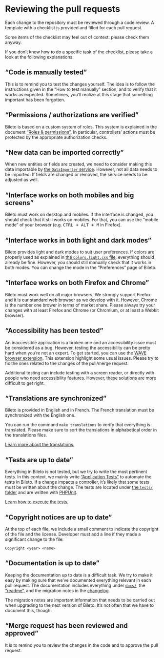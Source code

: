 # Reviewing the pull requests

Each change to the repository must be reviewed through a code review.
A template with a checklist is provided and filled for each pull request.

Some items of the checklist may feel out of context: please check them anyway.

If you don’t know how to do a specific task of the checklist, please take a look at the following explanations.

## “Code is manually tested”

This is to remind you to test the changes yourself.
The idea is to follow the instructions given in the “How to test manually” section, and to verify that it works as expected.
Sometimes, you’ll realize at this stage that something important has been forgotten.

## “Permissions / authorizations are verified”

Bileto is based on a custom system of roles.
This system is explained in the document [“Roles & permissions”](/docs/developers/roles.md).
In particular, controllers' actions must be protected by the appropriate authorization checks.

## “New data can be imported correctly”

When new entities or fields are created, we need to consider making this data importable by [the `DataImporter` service](/src/Service/DataImporter/DataImporter.php).
However, not all data needs to be imported.
If fields are changed or removed, the service needs to be adjusted as well.

## “Interface works on both mobiles and big screens”

Bileto must work on desktop and mobiles.
If the interface is changed, you should check that it still works on mobiles.
For that, you can use the “mobile mode” of your browser (e.g. <kbd>CTRL + ALT + M</kbd> in Firefox).

## “Interface works in both light and dark modes”

Bileto provides light and dark modes to suit user preferences.
If colors are properly used as explained in [the `colors.light.css` file](/assets/stylesheets/variables/colors.light.css), everything should already be fine.
However, you should still manually check that it works in both modes.
You can change the mode in the “Preferences” page of Bileto.

## “Interface works on both Firefox and Chrome”

Bileto must work well on all major browsers.
We strongly support Firefox and it is our standard web browser as we develop with it.
However, Chrome is the number one brower in terms of market share.
Please always try your changes with at least Firefox and Chrome (or Chromium, or at least a Webkit browser).

## “Accessibility has been tested”

An inaccessible application is a broken one and an accessibility issue must be considered as a bug.
However, testing the accessibility can be pretty hard when you’re not an expert.
To get started, you can use the [WAVE browser extension](https://wave.webaim.org/extension/).
This extension highlight some usual issues.
Please try to fix the ones related to the changes of the pull/merge request.

Additional testing can include testing with a screen reader, or directly with people who need accessibility features.
However, these solutions are more difficult to get right.

## “Translations are synchronized”

Bileto is provided in English and in French.
The French translation must be synchronized with the English one.

You can run the command `make translations` to verify that everything is translated.
Please make sure to sort the translations in alphabetical order in the translations files.

[Learn more about the translations.](/docs/developers/translations.md)

## “Tests are up to date”

Everything in Bileto is not tested, but we try to write the most pertinent tests.
In this context, we mainly write [“Application Tests”](https://symfony.com/doc/current/testing.html#application-tests) to automate the tests in Bileto.
If a change impacts a controller, it’s likely that some tests must be written about the change.
The tests are located under [the `tests/` folder](/tests) and are written with [PHPUnit](https://docs.phpunit.de).

[Learn how to execute the tests.](/docs/developers/tests.md)

## “Copyright notices are up to date”

At the top of each file, we include a small comment to indicate the copyright of the file and the license.
Developer must add a line if they made a significant change to the file:

```
Copyright <year> <name>
```

## “Documentation is up to date”

Keeping the documentation up to date is a difficult task.
We try to make it easy by making sure that we’ve documented everything relevant in each pull request.
The documentation includes everything under [`docs/`](/docs), the [“readme”](/README.md), and the migration notes in the [changelog](/CHANGELOG.md).

The migration notes are important information that needs to be carried out when upgrading to the next version of Bileto.
It’s not often that we have to document this, though.

## “Merge request has been reviewed and approved”

It is to remind you to review the changes in the code and to approve the pull request.

